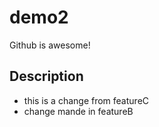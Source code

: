 # demo2

Github is awesome!


## Description

- this is a change from featureC
- change mande in featureB
